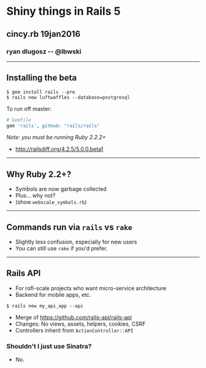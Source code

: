 # Shiny things in Rails 5


## cincy.rb 19jan2016
### ryan dlugosz -- @lbwski

---

## Installing the beta

```shell
$ gem install rails --pre
$ rails new luftwaffles --database=postgresql
```

To run off master:
```ruby
# Gemfile
gem 'rails', github: "rails/rails"
```

_Note: you must be running Ruby 2.2.2+_

- http://railsdiff.org/4.2.5/5.0.0.beta1

---

## Why Ruby 2.2+?

- Symbols are now garbage collected
- Plus... why not?
- (show `webscale_symbols.rb`)

---

## Commands run via `rails` vs `rake`

- Slightly less confusion, especially for new users
- You can still use `rake` if you'd prefer.

---

## Rails API

- For rofl-scale projects who want micro-service architecture
- Backend for mobile apps, etc.

```shell
$ rails new my_api_app --api
```
- Merge of https://github.com/rails-api/rails-api
- Changes: No views, assets, helpers, cookies, CSRF
- Controllers inherit from `ActionController::API`

### Shouldn't I just use Sinatra?

- No.



